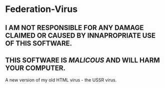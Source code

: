 # Federation-Virus
## I AM NOT RESPONSIBLE FOR ANY DAMAGE CLAIMED OR CAUSED BY INNAPROPRIATE USE OF THIS SOFTWARE.
## THIS SOFTWARE IS ***MALICOUS*** AND WILL HARM YOUR COMPUTER.

A new version of my old HTML virus - the USSR virus.
